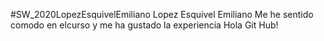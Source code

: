 #SW_2020LopezEsquivelEmiliano
  Lopez Esquivel Emiliano
  Me he sentido comodo en elcurso y me ha gustado la experiencia
  Hola Git Hub!
